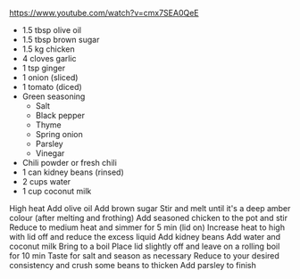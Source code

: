 https://www.youtube.com/watch?v=cmx7SEA0QeE

* 1.5 tbsp olive oil
* 1.5 tbsp brown sugar
* 1.5 kg chicken
* 4 cloves garlic
* 1 tsp ginger
* 1 onion (sliced)
* 1 tomato (diced)
* Green seasoning
	* Salt
	* Black pepper
	* Thyme
	* Spring onion
	* Parsley
	* Vinegar
* Chili powder or fresh chili
* 1 can kidney beans (rinsed)
* 2 cups water
* 1 cup coconut milk

High heat 
Add olive oil
Add brown sugar
Stir and melt until it's a deep amber colour (after melting and frothing)
Add seasoned chicken to the pot and stir
Reduce to medium heat and simmer for 5 min (lid on)
Increase heat to high with lid off and reduce the excess liquid
Add kidney beans
Add water and coconut milk
Bring to a boil
Place lid slightly off and leave on a rolling boil for 10 min
Taste for salt and season as necessary
Reduce to your desired consistency and crush some beans to thicken
Add parsley to finish
